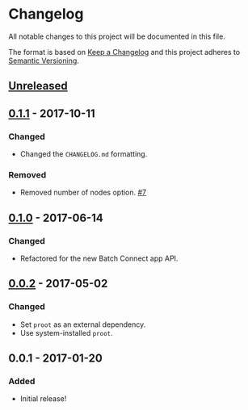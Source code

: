 # Changelog
All notable changes to this project will be documented in this file.

The format is based on [Keep a Changelog](http://keepachangelog.com/en/1.0.0/)
and this project adheres to [Semantic Versioning](http://semver.org/spec/v2.0.0.html).

## [Unreleased]

## [0.1.1] - 2017-10-11
### Changed
- Changed the `CHANGELOG.md` formatting.

### Removed
- Removed number of nodes option.
  [#7](https://github.com/OSC/bc_osc_rstudio_server/issues/7)

## [0.1.0] - 2017-06-14
### Changed
- Refactored for the new Batch Connect app API.

## [0.0.2] - 2017-05-02
### Changed
- Set `proot` as an external dependency.
- Use system-installed `proot`.

## 0.0.1 - 2017-01-20
### Added
- Initial release!

[Unreleased]: https://github.com/OSC/bc_osc_rstudio_server/compare/v0.1.1...HEAD
[0.1.1]: https://github.com/OSC/bc_osc_rstudio_server/compare/v0.1.0...v0.1.1
[0.1.0]: https://github.com/OSC/bc_osc_rstudio_server/compare/v0.0.2...v0.1.0
[0.0.2]: https://github.com/OSC/bc_osc_rstudio_server/compare/v0.0.1...v0.0.2
